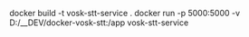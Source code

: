 docker build -t vosk-stt-service .
docker run -p 5000:5000 -v D:/__DEV/docker-vosk-stt:/app vosk-stt-service